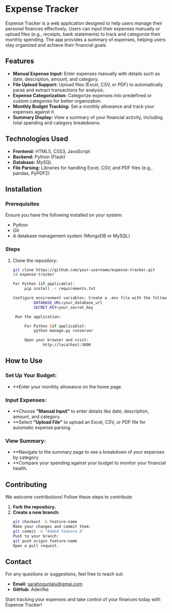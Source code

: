 # Expense Tracker

Expense Tracker is a web application designed to help users manage their personal finances effectively. Users can input their expenses manually or upload files (e.g., receipts, bank statements) to track and categorize their monthly spending. The app provides a summary of expenses, helping users stay organized and achieve their financial goals.

## Features

- **Manual Expense Input:** Enter expenses manually with details such as date, description, amount, and category.
- **File Upload Support:** Upload files (Excel, CSV, or PDF) to automatically parse and extract transactions for analysis.
- **Expense Categorization:** Categorize expenses into predefined or custom categories for better organization.
- **Monthly Budget Tracking:** Set a monthly allowance and track your expenses against it.
- **Summary Display:** View a summary of your financial activity, including total spending and category breakdowns.

## Technologies Used

- **Frontend:** HTML5, CSS3, JavaScript
- **Backend:** Python (Flask)
- **Database:** MySQL
- **File Parsing:** Libraries for handling Excel, CSV, and PDF files (e.g., pandas, PyPDF2)

## Installation

### Prerequisites

Ensure you have the following installed on your system:

- Python
- Git
- A database management system (MongoDB or MySQL)

### Steps

1. Clone the repository:
   ```bash
   git clone https://github.com/your-username/expense-tracker.git
   cd expense-tracker

   For Python (if applicable):
        pip install -r requirements.txt

   Configure environment variables: Create a .env file with the following details:
            DATABASE_URL=your_database_url
            SECRET_KEY=your_secret_key

    Run the application:

        For Python (if applicable):
            python manage.py runserver

        Open your browser and visit:
                http://localhost:3000
   ```
## How to Use

### Set Up Your Budget:
- **Enter your monthly allowance on the home page.

### Input Expenses:
- **Choose **"Manual Input"** to enter details like date, description, amount, and category.
- **Select **"Upload File"** to upload an Excel, CSV, or PDF file for automatic expense parsing.

### View Summary:
- **Navigate to the summary page to see a breakdown of your expenses by category.
- **Compare your spending against your budget to monitor your financial health.

## Contributing

We welcome contributions! Follow these steps to contribute:

1. **Fork the repository.**
2. **Create a new branch:**
   ```bash
   git checkout -b feature-name
   Make your changes and commit them:
   git commit -m "Added feature X"
   Push to your branch:
   git push origin feature-name
   Open a pull request.
   ```

## Contact

For any questions or suggestions, feel free to reach out:

- **Email:** sarahogunlalu@gmai.com
- **GitHub:** Aden1ke

Start tracking your expenses and take control of your finances today with Expense Tracker!

